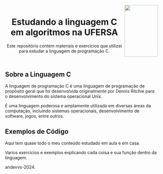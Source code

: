 <!DOCTYPE html>
<html lang="en">
<head>
    <meta charset="UTF-8">
    <meta name="viewport" content="width=device-width, initial-scale=1.0">

</head>
<body>
    <div>
        <img align="right" width="110" height="170" src="https://assecom.ufersa.edu.br/wp-content/uploads/sites/24/2014/09/PNG-bras%C3%A3o-Ufersa.png">
    </div>

  <header>
        <h1>Estudando a linguagem C em algoritmos na UFERSA</h1>
        <p>Este repositório contém materiais e exercicios que utilizei para estudar a linguagem de programação C.</p>
    </header>

  <section id="sobre">
        <h2>Sobre a Linguagem C</h2>
        <p>A linguagem de programação C é uma linguagem de programação de propósito geral que foi desenvolvida originalmente por Dennis Ritchie para o desenvolvimento do sistema operacional Unix.</p>
        <p>É uma linguagem poderosa e amplamente utilizada em diversas áreas da computação, incluindo sistemas operacionais, desenvolvimento de software, jogos, entre outros.</p>
    </section>

   <section id="exemplos">
        <h2>Exemplos de Código</h2>
        <p>Aqui tem quase todo o meu conteúdo estudado em aula e em casa.</p>
        <p>Varios exercicios e exemplos explicando cada coisa e sua função dentro da linguagem.</p>
    </section>
    </section>

   <footer>
        <p>andevvs-2024.</p>
    </footer>
</body>
</html>
